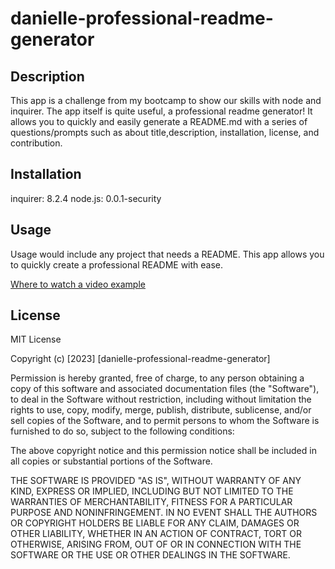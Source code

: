 # danielle-professional-readme-generator

## Description
This app is a challenge from my bootcamp to show our skills with node and inquirer. The app itself is quite useful, a professional readme generator! It allows you to quickly and easily generate a README.md with a series of questions/prompts such as about title,description, installation, license, and contribution.


## Installation
inquirer: 8.2.4
node.js: 0.0.1-security

## Usage
Usage would include any project that needs a README. This app allows you to quickly create a professional README with ease.

[Where to watch a video example]()


## License
MIT License

Copyright (c) [2023] [danielle-professional-readme-generator]

Permission is hereby granted, free of charge, to any person obtaining a copy
of this software and associated documentation files (the "Software"), to deal
in the Software without restriction, including without limitation the rights
to use, copy, modify, merge, publish, distribute, sublicense, and/or sell
copies of the Software, and to permit persons to whom the Software is
furnished to do so, subject to the following conditions:

The above copyright notice and this permission notice shall be included in all
copies or substantial portions of the Software.

THE SOFTWARE IS PROVIDED "AS IS", WITHOUT WARRANTY OF ANY KIND, EXPRESS OR
IMPLIED, INCLUDING BUT NOT LIMITED TO THE WARRANTIES OF MERCHANTABILITY,
FITNESS FOR A PARTICULAR PURPOSE AND NONINFRINGEMENT. IN NO EVENT SHALL THE
AUTHORS OR COPYRIGHT HOLDERS BE LIABLE FOR ANY CLAIM, DAMAGES OR OTHER
LIABILITY, WHETHER IN AN ACTION OF CONTRACT, TORT OR OTHERWISE, ARISING FROM,
OUT OF OR IN CONNECTION WITH THE SOFTWARE OR THE USE OR OTHER DEALINGS IN THE
SOFTWARE.
